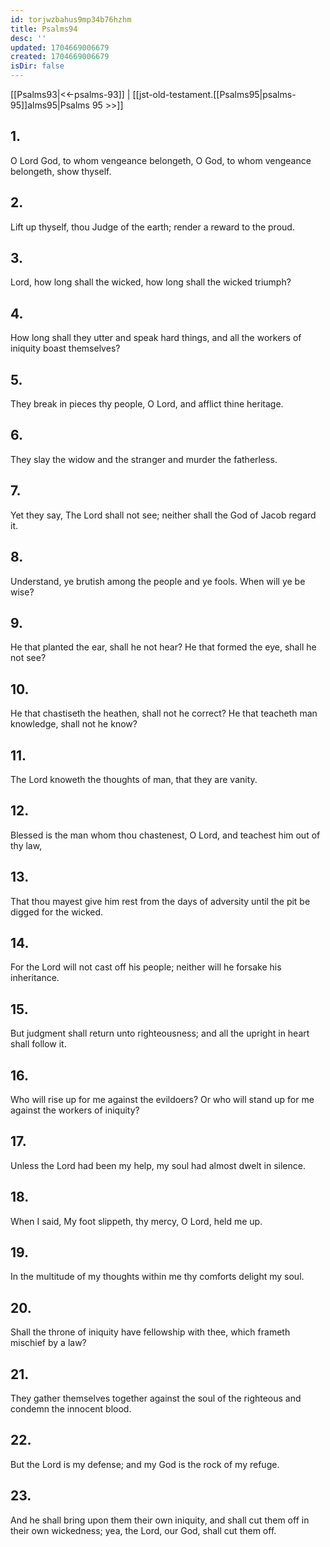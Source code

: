 ```yaml
---
id: torjwzbahus9mp34b76hzhm
title: Psalms94
desc: ''
updated: 1704669006679
created: 1704669006679
isDir: false
---
```

[[Psalms93|<<-psalms-93]] | [[jst-old-testament.[[Psalms95|psalms-95]]alms95|Psalms 95 >>]]
## 1.
O Lord God, to whom vengeance belongeth, O God, to whom vengeance belongeth, show thyself.
## 2.
Lift up thyself, thou Judge of the earth; render a reward to the proud.
## 3.
Lord, how long shall the wicked, how long shall the wicked triumph?
## 4.
How long shall they utter and speak hard things, and all the workers of iniquity boast themselves?
## 5.
They break in pieces thy people, O Lord, and afflict thine heritage.
## 6.
They slay the widow and the stranger and murder the fatherless.
## 7.
Yet they say, The Lord shall not see; neither shall the God of Jacob regard it.
## 8.
Understand, ye brutish among the people and ye fools. When will ye be wise?
## 9.
He that planted the ear, shall he not hear? He that formed the eye, shall he not see?
## 10.
He that chastiseth the heathen, shall not he correct? He that teacheth man knowledge, shall not he know?
## 11.
The Lord knoweth the thoughts of man, that they are vanity.
## 12.
Blessed is the man whom thou chastenest, O Lord, and teachest him out of thy law,
## 13.
That thou mayest give him rest from the days of adversity until the pit be digged for the wicked.
## 14.
For the Lord will not cast off his people; neither will he forsake his inheritance.
## 15.
But judgment shall return unto righteousness; and all the upright in heart shall follow it.
## 16.
Who will rise up for me against the evildoers? Or who will stand up for me against the workers of iniquity?
## 17.
Unless the Lord had been my help, my soul had almost dwelt in silence.
## 18.
When I said, My foot slippeth, thy mercy, O Lord, held me up.
## 19.
In the multitude of my thoughts within me thy comforts delight my soul.
## 20.
Shall the throne of iniquity have fellowship with thee, which frameth mischief by a law?
## 21.
They gather themselves together against the soul of the righteous and condemn the innocent blood.
## 22.
But the Lord is my defense; and my God is the rock of my refuge.
## 23.
And he shall bring upon them their own iniquity, and shall cut them off in their own wickedness; yea, the Lord, our God, shall cut them off.

